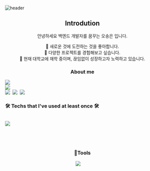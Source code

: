 ###
![header](https://capsule-render.vercel.app/api?type=waving&color=timeGradient&text=Welcome%20to%20SongEun's%20GitHub%20👋&animation=twinkling&fontSize=35&fontAlignY=40&fontAlign=52&height=250)

<div align="center">
  <p align="center">
  <div align=center>
    <h2>Introdution</h2>
    <p>안녕하세요 백엔드 개발자를 꿈꾸는 오송은 입니다.</p>
    <span>🌱 새로운 것에 도전하는 것을 좋아합니다.</span>
    <br>
    <span>🌱 다양한 프로젝트를 경험해보고 싶습니다.</span>
    <br>
    <span>🌱 현재 대학교에 재학 중이며, 끊임없이 성장하고자 노력하고 있습니다.</span>
    <br>

</div>

### About me
<div style="display:flex; flex-direction:column; align-items:flex-start;">
      <a href="https://www.instagram.com/songeun_1228/">
        <img src="https://img.shields.io/badge/
        Instagram-E4405F?style=for-the-badge&logo=Instagram&logoColor=white"> 
      </a>
      <a href="mailto:zxcvbnm85493@gmail.com">
        <img src="https://img.shields.io/badge/
        Gmail-EA4335?style=for-the-badge&logo=Gmail&logoColor=white">
      </a>
  <div align="center">
  <img src="https://img.shields.io/badge/react-20232a.svg?style=for-the-badge&logo=react&logoColor=61DAFB" />&nbsp
  <img src="https://img.shields.io/badge/javascript-F7DF1E.svg?style=for-the-badge&logo=javascript&logoColor=20232a" />&nbsp
  <img src="https://img.shields.io/badge/html5-E34F26.svg?style=for-the-badge&logo=html5&logoColor=white" />&nbsp
</div>
<h3 align="center"><b>🛠 Techs that I've used at least once 🛠</b></h3>
</br>
<div align="center">
  <img src="https://img.shields.io/badge/Java-007396.svg?style=flat&logo=Java&logoColor=white"/>&nbsp
  <img src="https://img.shields.io/badge/Python-3776AB.svg?style=flat&logo=Python&logoColor=white"/>&nbsp
  <img src="https://img.shields.io/badge/C++-00599C.svg?style=flat&logo=C++&logoColor=white"/>&nbsp
  <img src="https://img.shields.io/badge/Python-3776AB.svg?style=flat&logo=Python&logoColor=white"/>&nbsp
  <img src="https://img.shields.io/badge/C#-512BD4.svg?style=flat&logo=C#&logoColor=white"/>&nbsp
  <img src="https://img.shields.io/badge/JavaScript-F7DF1E.svg?style=flat&logo=JavaScript&logoColor=white"/>&nbsp
</div>
<div align="center">
  <img src="https://img.shields.io/badge/Spring-6DB33F.svg?style=flat&logo=Spring&logoColor=white"/>&nbsp
  <img src="https://img.shields.io/badge/SpringBoot-6DB33F.svg?style=flat&logo=SpringBoot&logoColor=white"/>&nbsp
  <img src="https://img.shields.io/badge/jQuery-0769AD.svg?style=flat&logo=jQuery&logoColor=white"/>&nbsp
  <img src="https://img.shields.io/badge/Linux-FCC624.svg?style=flat&logo=Linux&logoColor=white"/>&nbsp
  <img src="https://img.shields.io/badge/MySQL-4479A1.svg?style=flat&logo=MySQL&logoColor=white"/>&nbsp
  <img src="https://img.shields.io/badge/Linux-FCC624.svg?style=flat&logo=Linux&logoColor=white"/>&nbsp
  <img src="https://img.shields.io/badge/MariaDB-003545.svg?style=flat&logo=MariaDB&logoColor=white"/>&nbsp
</div>
<div align="center">
  <img src="https://img.shields.io/badge/PHP-777BB4.svg?style=flat&logo=PHP&logoColor=white"/>&nbsp
  <img src="https://img.shields.io/badge/CSS3-1572B6.svg?style=flat&logo=CSS3&logoColor=white"/>&nbsp
  <img src="https://img.shields.io/badge/HTML5-E34F26.svg?style=flat&logo=HTML5&logoColor=white"/>&nbsp
  <img src="https://img.shields.io/badge/AWS-232F3E.svg?style=flat&logo=AWS&logoColor=white"/>&nbsp
  <img src="https://img.shields.io/badge/Amazon EC2-FF9900.svg?style=flat&logo=EC2&logoColor=white"/>&nbsp
  <img src="https://img.shields.io/badge/Amazon S3-569A31.svg?style=flat&logo=S3&logoColor=white"/>&nbsp
  <img src="https://img.shields.io/badge/Android Studio-3DDC84.svg?style=flat&logo=Android Studio&logoColor=white"/>&nbsp
</div><br>
</div>

<h3 align="center">🔨Tools</h3>
  <img src="https://img.shields.io/badge/Visual Studio-5C2D91.svg?style=flat&logo=Visual Studio&logoColor=white"/>&nbsp
  <img src="https://img.shields.io/badge/Visual Studio Code-007ACC.svg?style=flat&logo=Visual Studio Code&logoColor=white"/>&nbsp
  <img src="https://img.shields.io/badge/VirtualBox-183A61.svg?style=flat&logo=VirtualBox&logoColor=white"/>&nbsp
  <img src="https://img.shields.io/badge/CentOS-262577.svg?style=flat&logo=CentOS&logoColor=white"/>&nbsp
</div>
<div align="center">
  <img src="https://img.shields.io/badge/Eclipse IDE-2C2255.svg?style=flat&logo=Eclipse IDE&logoColor=white"/>&nbsp
  <img src="https://img.shields.io/badge/Apache Tomcat-F8DC75.svg?style=flat&logo=Apache Tomcat&logoColor=white"/>&nbsp
  <img src="https://img.shields.io/badge/GitHub-181717.svg?style=flat&logo=GitHub&logoColor=white"/>&nbsp
  <img src="https://img.shields.io/badge/Notion-000000.svg?style=flat&logo=Notion&logoColor=white"/>&nbsp
  <img src="https://img.shields.io/badge/Slack-4A154B.svg?style=flat&logo=Slack&logoColor=white"/>&nbsp
</div><br>
</div>
<!--
**ddoddo1228/ddoddo1228** is a ✨ _special_ ✨ repository because its `README.md` (this file) appears on your GitHub profile.

Here are some ideas to get you started:

- 🔭 I’m currently working on ...
- 🌱 I’m currently learning ...
- 👯 I’m looking to collaborate on ...
- 🤔 I’m looking for help with ...
- 💬 Ask me about ...
- 📫 How to reach me: ...
- 😄 Pronouns: ...
- ⚡ Fun fact: ...
-->

